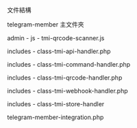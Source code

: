 文件結構

telegram-member 主文件夾

admin - js - tmi-qrcode-scanner.js

includes - class-tmi-api-handler.php

includes - class-tmi-command-handler.php

includes - class-tmi-qrcode-handler.php

includes - class-tmi-webhook-handler.php

includes - class-tmi-store-handler

telegram-member-integration.php
